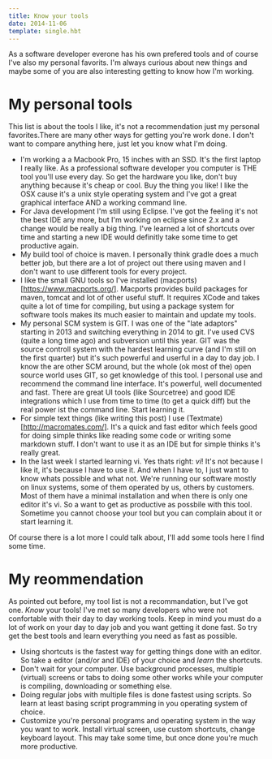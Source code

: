 ```yaml
---
title: Know your tools
date: 2014-11-06
template: single.hbt
---
```

As a software developer everone has his own prefered tools and of course I've also my personal favorits. I'm always curious about new things and maybe some of you are also interesting getting to know how I'm working.

# My personal tools
This list is about the tools I like, it's not a recommendation just my personal favorites.There are many other ways for getting you're work done. I don't want to compare anything here, just let you know what I'm doing.

* I'm working a a Macbook Pro, 15 inches with an SSD. It's the first laptop I really like.  As a professional software developer you computer is THE tool you'll use every day. So get the hardware you like, don't buy anything because it's cheap or cool. Buy the thing you like! I like the OSX cause it's a unix style operating system and I've got a great graphical interface AND a working command line.
* For Java development I'm still using Eclipse. I've got the feeling it's not the best IDE any more, but I'm working on eclipse since 2.x and a change would be really a big thing. I've learned a lot of shortcuts over time and starting a new IDE would definitly take some time to get productive again.
* My build tool of choice is maven. I personally think gradle does a much better job, but there are a lot of project out there using maven and I don't want to use different tools for every project.
* I like the small GNU tools so I've installed (macports)[https://www.macports.org/]. Macports provides build packages for maven, tomcat and lot of other useful stuff. It requires XCode and takes quite a lot of time for compiling, but using a package system for software tools makes its much easier to maintain and update my tools.
* My personal SCM system is GIT. I was one of the "late adaptors" starting in 2013 and switching everything in 2014 to git. I've used CVS (quite a long time ago) and subversion until this year. GIT was the source controll system with the hardest learning curve (and I'm still on the first quarter) but it's such powerful and userful in a day to day job. I know the are other SCM around, but the whole (ok most of the) open source world uses GIT, so get knowledge of this tool. I personal use and recommend the command line interface. It's powerful, well documented and fast. There are great UI tools (like Sourcetree) and good IDE integrations which I use from time to time (to get a quick diff) but the real power ist the command line. Start learning it.
* For simple text things (like writing this post) I use (Textmate)[http://macromates.com/]. It's a quick and fast editor which feels good for doing simple thinks like reading some code or writing some markdown stuff. I don't want to use it as an IDE but for simple thinks it's really great. 
* In the last week I started learning vi. Yes thats right: *vi*! It's not because I like it, it's because I have to use it. And when I have to, I just want to know whats possible and what not. We're running our software mostly on linux systems, some of them operated by us, others by customers. Most of them have a minimal installation and when there is only one editor it's vi. So a want to get as productive as possbile with this tool. Sometime you cannot choose your tool but you can complain about it or start learning it.


Of course there is a lot more I could talk about, I'll add some tools here I find some time.

# My reommendation
As pointed out before, my tool list is not a recommandation, but I've got one. *Know* your tools! I've met so many developers who were not confortable with their day to day working tools. Keep in mind you must do a lot of work on your day to day job and you want getting it done fast. So try get the best tools and learn everything you need as fast as possible. 

* Using shortcuts is the fastest way for getting things done with an editor. So take a editor (and/or and IDE) of your choice and *learn* the shortcuts.
* Don't wait for your computer. Use background processes, multiple (virtual) screens or tabs to doing some other works while your computer is compiling, downloading or something else.
* Doing regular jobs with multiple files is done fastest using scripts. So learn at least basing script programming in you operating system of choice.
* Customize you're personal programs and operating system in the way you want to work. Install virtual screen, use custom shortcuts, change keyboard layout. This may take some time, but once done you're much more productive.
